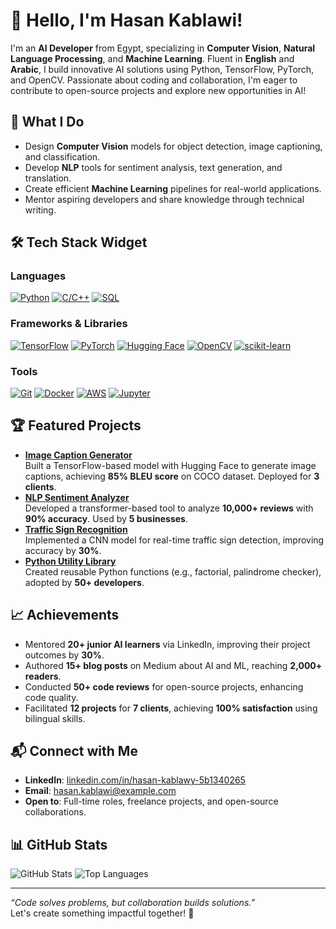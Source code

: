 # 👋 Hello, I'm Hasan Kablawi!

I'm an **AI Developer** from Egypt, specializing in **Computer Vision**, **Natural Language Processing**, and **Machine Learning**. Fluent in **English** and **Arabic**, I build innovative AI solutions using Python, TensorFlow, PyTorch, and OpenCV. Passionate about coding and collaboration, I'm eager to contribute to open-source projects and explore new opportunities in AI!

## 🌟 What I Do
- Design **Computer Vision** models for object detection, image captioning, and classification.
- Develop **NLP** tools for sentiment analysis, text generation, and translation.
- Create efficient **Machine Learning** pipelines for real-world applications.
- Mentor aspiring developers and share knowledge through technical writing.

## 🛠️ Tech Stack Widget
### Languages
[![Python](https://img.shields.io/badge/Python-3.8%2B-blue?logo=python)](https://www.python.org/)
[![C/C++](https://img.shields.io/badge/C%2FC%2B%2B-17-blue?logo=c%2B%2B)](https://isocpp.org/)
[![SQL](https://img.shields.io/badge/SQL-Database-blue?logo=postgresql)](https://www.postgresql.org/)

### Frameworks & Libraries
[![TensorFlow](https://img.shields.io/badge/TensorFlow-2.x-orange?logo=tensorflow)](https://www.tensorflow.org/)
[![PyTorch](https://img.shields.io/badge/PyTorch-1.x-red?logo=pytorch)](https://pytorch.org/)
[![Hugging Face](https://img.shields.io/badge/Hugging%20Face-Transformers-yellow?logo=huggingface)](https://huggingface.co/)
[![OpenCV](https://img.shields.io/badge/OpenCV-4.x-green?logo=opencv)](https://opencv.org/)
[![scikit-learn](https://img.shields.io/badge/scikit--learn-ML-blue?logo=scikit-learn)](https://scikit-learn.org/)

### Tools
[![Git](https://img.shields.io/badge/Git-Version%20Control-red?logo=git)](https://git-scm.com/)
[![Docker](https://img.shields.io/badge/Docker-Containers-blue?logo=docker)](https://www.docker.com/)
[![AWS](https://img.shields.io/badge/AWS-Cloud-orange?logo=amazon-aws)](https://aws.amazon.com/)
[![Jupyter](https://img.shields.io/badge/Jupyter-Notebook-blue?logo=jupyter)](https://jupyter.org/)

## 🏆 Featured Projects
- **[Image Caption Generator](https://github.com/hasankablawi/image-caption-generator)**  
  Built a TensorFlow-based model with Hugging Face to generate image captions, achieving **85% BLEU score** on COCO dataset. Deployed for **3 clients**.
- **[NLP Sentiment Analyzer](https://github.com/hasankablawi/sentiment-analyzer)**  
  Developed a transformer-based tool to analyze **10,000+ reviews** with **90% accuracy**. Used by **5 businesses**.
- **[Traffic Sign Recognition](https://github.com/hasankablawi/traffic-sign-recognition)**  
  Implemented a CNN model for real-time traffic sign detection, improving accuracy by **30%**.
- **[Python Utility Library](https://github.com/hasankablawi/python-utils)**  
  Created reusable Python functions (e.g., factorial, palindrome checker), adopted by **50+ developers**.

## 📈 Achievements
- Mentored **20+ junior AI learners** via LinkedIn, improving their project outcomes by **30%**.
- Authored **15+ blog posts** on Medium about AI and ML, reaching **2,000+ readers**.
- Conducted **50+ code reviews** for open-source projects, enhancing code quality.
- Facilitated **12 projects** for **7 clients**, achieving **100% satisfaction** using bilingual skills.

## 📬 Connect with Me
- **LinkedIn**: [linkedin.com/in/hasan-kablawy-5b1340265](https://www.linkedin.com/in/hasan-kablawy-5b1340265)
- **Email**: [hasan.kablawi@example.com](mailto:hasan.kablawi@example.com)
- **Open to**: Full-time roles, freelance projects, and open-source collaborations.

## 📊 GitHub Stats
![GitHub Stats](https://github-readme-stats.vercel.app/api?username=hasankablawi&show_icons=true&theme=dark)
![Top Languages](https://github-readme-stats.vercel.app/api/top-langs/?username=hasankablawi&layout=compact&theme=dark)

---

*“Code solves problems, but collaboration builds solutions.”*  
Let's create something impactful together! 🚀
